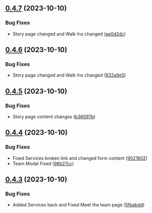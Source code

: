 ## [0.4.7](https://github.com/Prathamesh-Shanbhag/Thrive-Physiotherapy/compare/v0.4.6...v0.4.7) (2023-10-10)


### Bug Fixes

* Story page changed and Walk Ins changed ([ae0d2dc](https://github.com/Prathamesh-Shanbhag/Thrive-Physiotherapy/commit/ae0d2dc79fddbbb807c5a624d8f31e297fe0a470))



## [0.4.6](https://github.com/Prathamesh-Shanbhag/Thrive-Physiotherapy/compare/v0.4.5...v0.4.6) (2023-10-10)


### Bug Fixes

* Story page changed and Walk Ins changed ([832a9e5](https://github.com/Prathamesh-Shanbhag/Thrive-Physiotherapy/commit/832a9e50734298c9a915cd76232abc21b436bcd4))



## [0.4.5](https://github.com/Prathamesh-Shanbhag/Thrive-Physiotherapy/compare/v0.4.4...v0.4.5) (2023-10-10)


### Bug Fixes

* Story page content changes ([b36097b](https://github.com/Prathamesh-Shanbhag/Thrive-Physiotherapy/commit/b36097b8dd553f3a98b5b3e7ef435529c7a3dc19))



## [0.4.4](https://github.com/Prathamesh-Shanbhag/Thrive-Physiotherapy/compare/v0.4.3...v0.4.4) (2023-10-10)


### Bug Fixes

* Fixed Services broken link and changed form content ([9021802](https://github.com/Prathamesh-Shanbhag/Thrive-Physiotherapy/commit/9021802c138ccbd365f71d5a8fe7bed458384dee))
* Team Modal Fixed ([98b27cc](https://github.com/Prathamesh-Shanbhag/Thrive-Physiotherapy/commit/98b27cc4c06b86bd6d3fc56383251e09969811d3))



## [0.4.3](https://github.com/Prathamesh-Shanbhag/Thrive-Physiotherapy/compare/v0.4.2...v0.4.3) (2023-10-10)


### Bug Fixes

* Added Services back and Fixed Meet the team page ([5fbabdd](https://github.com/Prathamesh-Shanbhag/Thrive-Physiotherapy/commit/5fbabdd75d36dfae9231f9b9e70ceb52afaae105))




